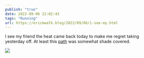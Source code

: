 ```yaml
---
publish: "true"
date: 2022-09-06 22:02:43
tags: "Running"
url: https://ericmwalk.blog/2022/09/06/i-see-my.html
---
```


I see my friend the heat came back today to make me regret taking yesterday off.  At least this [path](http://www.strava.com/activities/7765935565) was somewhat shade covered.

![](https://ericmwalk.blog/uploads/2022/0c624475d3.jpg)